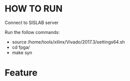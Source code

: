 <!---
/*******************************************************************************
// Project name   :
// File name      : README.md
// Created date   : Mar 30 2018
// Author         : Huy-Hung Ho
// Last modified  : Mar 30 2018 13:47
// Desc           :
*******************************************************************************/
-->

# HOW TO RUN

Connect to SISLAB server

Run the follow commands:

-	source /home/tools/xilinx/Vivado/2017.3/settings64.sh
-	cd fpga/
- make syn

# Feature

